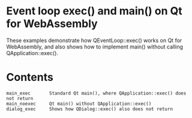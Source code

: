 Event loop exec() and main() on Qt for WebAssembly
==================================================

These examples demonstrate how QEventLoop::exec() works on
Qt for WebAssembly, and also shows how to implement main()
without calling QApplication::exec().

Contents
========

    main_exec       Standard Qt main(), where QApplication::exec() does not return
    main_noexec     Qt main() without QApplication::exec()
    dialog_exec     Shows how QDialog::exec() also does not return
